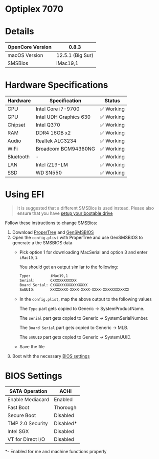 # Optiplex 7070

# Details

| OpenCore Version | 0.8.3 |
| --- | --- |
| macOS Version | 12.5.1 (Big Sur) |
| SMSBios | iMac19,1 |

# Hardware Specifications

| Hardware | Specification | Status |
| --- | --- | --- |
| CPU | Intel Core i7-9700 | ✅ Working |
| GPU | Intel UDH Graphics 630 | ✅ Working |
| Chipset | Intel Q370 | ✅ Working |
| RAM | DDR4 16GB x2 | ✅ Working |
| Audio | Realtek ALC3234 | ✅ Working |
| WiFi | Broadcom BCM94360NG  | ✅ Working |
| Bluetooth | - | ✅ Working |
| LAN | Intel i219-LM | ✅ Working |
| SSD | WD SN550 | ✅ Working |

# Using EFI

> It is suggested that a different SMSBios is used instead. Please also ensure that you have [setup your bootable drive](https://dortania.github.io/OpenCore-Install-Guide/installer-guide/)
> 

Follow these instructions to change SMSBios:

1. Download [ProperTree](https://github.com/corpnewt/ProperTree/archive/refs/heads/master.zip) and [GenSMSBIOS](https://github.com/corpnewt/GenSMBIOS/archive/refs/heads/master.zip)
2. Open the `config.plist` with ProperTree and use GenSMSBIOS to generate a the SMSBIOS data 
    - Pick option 1 for downloading MacSerial and option 3 and enter `iMac19,1`.
        
        You should get an output similar to the following:
        
        ```bash
        Type:         iMac19,1
        Serial:       CXXXXXXXXXXX
        Board Serial: CXXXXXXXXXXXXXXXX
        SmUUID:       XXXXXXXX-XXXX-XXXX-XXXX-XXXXXXXXXXXX
        ```
        
    - In the `config.plist`, map the above output to the following values
        
        The `Type` part gets copied to Generic → SystemProductName.
        
        The `Serial` part gets copied to Generic → SystemSerialNumber.
        
        The `Board Serial` part gets copied to Generic → MLB.
        
        The `SmUUID` part gets copied to Generic → SystemUUID.
        
    - Save the file
3. Boot with the necessary [BIOS settings](#BIOS-Settings)

# BIOS Settings

| SATA Operation | ACHI |
| --- | --- |
| Enable Mediacard | Enabled |
| Fast Boot | Thorough |
| Secure Boot | Disabled |
| TMP 2.0 Security | Disabled* |
| Intel SGX | Disabled |
| VT for Direct I/O | Disabled |

*- Enabled for me and machine functions properly